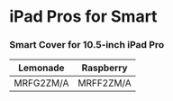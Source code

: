 # iPad Pros for Smart

### Smart Cover for 10.5‐inch iPad Pro

| Lemonade | Raspberry |
|-----|-----|
| MRFG2ZM/A | MRFF2ZM/A |


